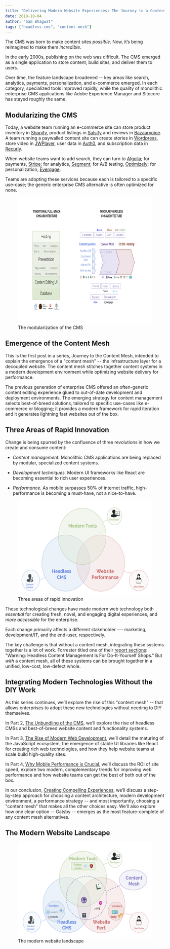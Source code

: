 ```yaml
---
title: "Delivering Modern Website Experiences: The Journey to a Content Mesh"
date: 2018-10-04
author: "Sam Bhagwat"
tags: ["headless-cms", "content-mesh"]
---
```


The CMS was born to make content sites _possible_. Now, it’s being reimagined to make them _incredible_.

In the early 2000s, publishing on the web was difficult. The CMS emerged as a single application to store content, build sites, and deliver them to users.

Over time, the feature landscape broadened -- key areas like search, analytics, payments, personalization, and e-commerce emerged. In each category, specialized tools improved rapidly, while the quality of monolithic enterprise CMS applications like Adobe Experience Manager and Sitecore has stayed roughly the same.

## Modularizing the CMS

Today, a website team running an e-commerce site can store product inventory in [Shopify](https://www.shopify.com/), product listings in [Salsify](https://www.salsify.com/) and reviews in [Bazaarvoice](https://www.bazaarvoice.com/). A team running a paywalled content site can create stories in [Wordpress](https://wordpress.org/), store video in [JWPlayer](https://www.jwplayer.com/), user data in [Auth0](https://auth0.com/), and subscription data in [Recurly](https://recurly.com/).

When website teams want to add search, they can turn to [Algolia](https://www.algolia.com/); for payments, [Stripe](http://stripe.com); for analytics, [Segment](https://segment.com/); for A/B testing, [Optimizely](https://www.optimizely.com/); for personalization, [Evergage](https://www.evergage.com/).

Teams are adopting these services because each is tailored to a specific use-case; the generic enterprise CMS alternative is often optimized for none.

<figure>
  <img alt="The modularization of the CMS" height="400" src="./modular-cms-architecture.png" />
  <figcaption>
   The modularization of the CMS
  </figcaption>
</figure>

## Emergence of the Content Mesh

This is the first post in a series, Journey to the Content Mesh, intended to explain the emergence of a "content mesh" -- the infrastructure layer for a decoupled website. The content mesh stitches together content systems in a modern development environment while optimizing website delivery for performance.

The previous generation of enterprise CMS offered an often-generic content editing experience glued to out-of-date development and deployment environments. The emerging strategy for content management selects best-of-breed solutions, tailored to specific use-cases like e-commerce or blogging; it provides a modern framework for rapid iteration and it generates lightning fast websites out of the box.

## Three Areas of Rapid Innovation

Change is being spurred by the confluence of three revolutions in how we create and consume content:

- _Content management._ Monolithic CMS applications are being replaced by modular, specialized content systems.

- _Development techniques._ Modern UI frameworks like React are becoming essential to rich user experiences.

- _Performance._ As mobile surpasses 50% of internet traffic, high-performance is becoming a must-have, not a nice-to-have.

<figure>
  <img alt="Three areas of rapid innovation" height="300" src="./three-website-revolutions.png" />
  <figcaption>
    Three areas of rapid innovation
  </figcaption>
</figure>

These technological changes have made modern web technology both _essential_ for creating fresh, novel, and engaging digital experiences, and _more accessible_ for the enterprise.

Each change primarily affects a different stakeholder --- marketing, development/IT, and the end-user, respectively.

The key challenge is that without a content mesh, integrating these systems together is a lot of work. Forrester titled one of their [report sections](https://www.tangomodem.com/wp-content/uploads/2017/09/the-rise-of-the-headless-cms.pdf): "Warning: Headless Content Management Is For Do-It-Yourself Shops." But _with_ a content mesh, all of these systems can be brought together in a unified, low-cost, low-defect whole.

## Integrating Modern Technologies Without the DIY Work

As this series continues, we’ll explore the rise of this "content mesh" -- that allows enterprises to adopt these new technologies without needing to DIY themselves.

In Part 2, [The Unbundling of the CMS](/blog/2018-10-10-unbundling-of-the-cms), we’ll explore the rise of headless CMSs and best-of-breed website content and functionality systems.

In Part 3, [The Rise of Modern Web Development](/blog/2018-10-11-rise-of-modern-web-development), we’ll detail the maturing of the JavaScript ecosystem, the emergence of stable UI libraries like React for creating rich web technologies, and how they help website teams at scale build high-quality sites.

In Part 4, [Why Mobile Performance is Crucial](/blog/2018-10-16-why-mobile-performance-is-crucial), we’ll discuss the ROI of site speed, explore two modern, complementary trends for improving web performance and how website teams can get the best of both out of the box.

In our conclusion, [Creating Compelling Experiences](/blog/2018-10-18-creating-compelling-experiences), we’ll discuss a step-by-step approach for choosing a content architecture, modern development environment, a performance strategy -- and most importantly, choosing a "content mesh" that makes all the other choices easy. We’ll also explore how one clear option -- Gatsby -- emerges as the most feature-complete of any content mesh alternatives.

## The Modern Website Landscape

<figure>
  <img alt="The modern website landscape" src="./content-mesh.png" height="300" />
  <figcaption>
    The modern website landscape
  </figcaption>
</figure>
